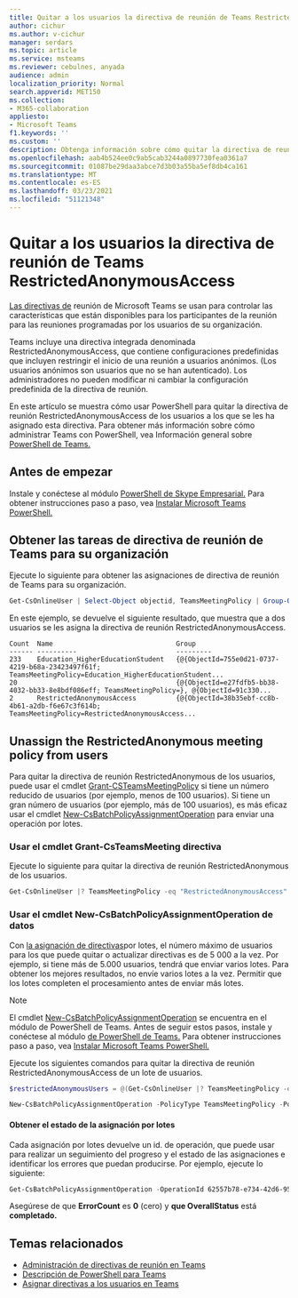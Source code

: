 ```yaml
---
title: Quitar a los usuarios la directiva de reunión de Teams RestrictedAnonymousAccess
author: cichur
ms.author: v-cichur
manager: serdars
ms.topic: article
ms.service: msteams
ms.reviewer: cebulnes, anyada
audience: admin
localization_priority: Normal
search.appverid: MET150
ms.collection:
- M365-collaboration
appliesto:
- Microsoft Teams
f1.keywords: ''
ms.custom: ''
description: Obtenga información sobre cómo quitar la directiva de reunión RestrictedAnonymousAccess Teams de los usuarios de su organización.
ms.openlocfilehash: aab4b524ee0c9ab5cab3244a0897730fea0361a7
ms.sourcegitcommit: 01087be29daa3abce7d3b03a55ba5ef8db4ca161
ms.translationtype: MT
ms.contentlocale: es-ES
ms.lasthandoff: 03/23/2021
ms.locfileid: "51121348"
---
```

# <a name="remove-the-restrictedanonymousaccess-teams-meeting-policy-from-users"></a>Quitar a los usuarios la directiva de reunión de Teams RestrictedAnonymousAccess

[Las directivas de](meeting-policies-in-teams.md) reunión de Microsoft Teams se usan para controlar las características que están disponibles para los participantes de la reunión para las reuniones programadas por los usuarios de su organización. 

Teams incluye una directiva integrada denominada RestrictedAnonymousAccess, que contiene configuraciones predefinidas que incluyen restringir el inicio de una reunión a usuarios anónimos. (Los usuarios anónimos son usuarios que no se han autenticado). Los administradores no pueden modificar ni cambiar la configuración predefinida de la directiva de reunión.

En este artículo se muestra cómo usar PowerShell para quitar la directiva de reunión RestrictedAnonymousAccess de los usuarios a los que se les ha asignado esta directiva. Para obtener más información sobre cómo administrar Teams con PowerShell, vea Información general sobre [PowerShell de Teams.](teams-powershell-overview.md)

## <a name="before-you-start"></a>Antes de empezar

Instale y conéctese al módulo [PowerShell de Skype Empresarial.](/microsoft-365/enterprise/manage-skype-for-business-online-with-microsoft-365-powershell) Para obtener instrucciones paso a paso, vea [Instalar Microsoft Teams PowerShell.](teams-powershell-install.md)

## <a name="get-the-teams-meeting-policy-assignments-for-your-organization"></a>Obtener las tareas de directiva de reunión de Teams para su organización

Ejecute lo siguiente para obtener las asignaciones de directiva de reunión de Teams para su organización.

```powershell
Get-CsOnlineUser | Select-Object objectid, TeamsMeetingPolicy | Group-Object TeamsMeetingPolicy
```

En este ejemplo, se devuelve el siguiente resultado, que muestra que a dos usuarios se les asigna la directiva de reunión RestrictedAnonymousAccess.

```console
Count  Name                               Group
------ ----------                         ---------
233    Education_HigherEducationStudent   {@{ObjectId=755e0d21-0737-4219-b68a-23423497f61f; TeamsMeetingPolicy=Education_HigherEducationStudent...
20                                        {@{ObjectId=e27fdfb5-bb38-4032-bb33-8e8bdf086eff; TeamsMeetingPolicy=}, @{ObjectId=91c330...
2      RestrictedAnonymousAccess          {@{ObjectId=38b35ebf-cc8b-4b61-a2db-f6e67c3f614b; TeamsMeetingPolicy=RestrictedAnonymousAccess...
```

## <a name="unassign-the-restrictedanonymous-meeting-policy-from-users"></a>Unassign the RestrictedAnonymous meeting policy from users

Para quitar la directiva de reunión RestrictedAnonymous de los usuarios, puede usar el cmdlet [Grant-CSTeamsMeetingPolicy](/powershell/module/skype/grant-csteamsmeetingpolicy) si tiene un número reducido de usuarios (por ejemplo, menos de 100 usuarios). Si tiene un gran número de usuarios (por ejemplo, más de 100 usuarios), es más eficaz usar el cmdlet  [New-CsBatchPolicyAssignmentOperation](/powershell/module/teams/new-csbatchpolicyassignmentoperation?view=teams-ps) para enviar una operación por lotes.

### <a name="use-the-grant-csteamsmeeting-policy-cmdlet"></a>Usar el cmdlet Grant-CsTeamsMeeting directiva

Ejecute lo siguiente para quitar la directiva de reunión RestrictedAnonymous de los usuarios.

```powershell
Get-CsOnlineUser |? TeamsMeetingPolicy -eq "RestrictedAnonymousAccess" | Select-Object objectid | foreach {Grant-CsTeamsMeetingPolicy -Identity $_.ObjectId -PolicyName $null}
```

### <a name="use-the-new-csbatchpolicyassignmentoperation-cmdlet"></a>Usar el cmdlet New-CsBatchPolicyAssignmentOperation de datos

Con [la asignación de directivas](assign-policies.md#assign-a-policy-to-a-batch-of-users)por lotes, el número máximo de usuarios para los que puede quitar o actualizar directivas es de 5 000 a la vez. Por ejemplo, si tiene más de 5.000 usuarios, tendrá que enviar varios lotes. Para obtener los mejores resultados, no envíe varios lotes a la vez. Permitir que los lotes completen el procesamiento antes de enviar más lotes.

> [!NOTE]
> El cmdlet [New-CsBatchPolicyAssignmentOperation](/powershell/module/teams/new-csbatchpolicyassignmentoperation?view=teams-ps) se encuentra en el módulo de PowerShell de Teams. Antes de seguir estos pasos, instale y conéctese al módulo [de PowerShell de Teams.](https://www.powershellgallery.com/packages/MicrosoftTeams) Para obtener instrucciones paso a paso, vea [Instalar Microsoft Teams PowerShell.](teams-powershell-install.md)

Ejecute los siguientes comandos para quitar la directiva de reunión RestrictedAnonymousAccess de un lote de usuarios.

```powershell
$restrictedAnonymousUsers = @(Get-CsOnlineUser |? TeamsMeetingPolicy -eq "RestrictedAnonymousAccess" | %{ $_.ObjectId })
```

```powershell
New-CsBatchPolicyAssignmentOperation -PolicyType TeamsMeetingPolicy -PolicyName $null -Identity $restrictedAnonymousUsers -OperationName "Batch unassign meeting policy"
```

#### <a name="get-the-status-of-the-batch-assignment"></a>Obtener el estado de la asignación por lotes

Cada asignación por lotes devuelve un id. de operación, que puede usar para realizar un seguimiento del progreso y el estado de las asignaciones e identificar los errores que puedan producirse. Por ejemplo, ejecute lo siguiente:

```powershell
Get-CsBatchPolicyAssignmentOperation -OperationId 62557b78-e734-42d6-952f-41a454ed6115
```

Asegúrese de que **ErrorCount** es **0** (cero) y **que OverallStatus** está **completado.**

## <a name="related-topics"></a>Temas relacionados

- [Administración de directivas de reunión en Teams](meeting-policies-in-teams.md)
- [Descripción de PowerShell para Teams](teams-powershell-overview.md)
- [Asignar directivas a los usuarios en Teams](assign-policies.md)